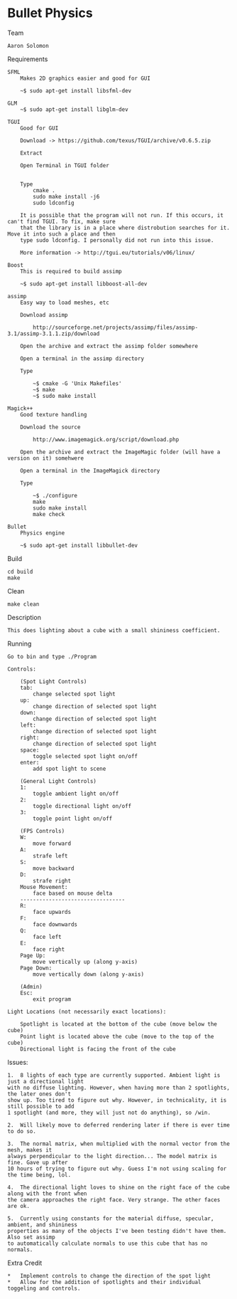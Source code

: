 Bullet Physics
========================================

Team

	Aaron Solomon

Requirements

	SFML
		Makes 2D graphics easier and good for GUI

		~$ sudo apt-get install libsfml-dev

	GLM
		~$ sudo apt-get install libglm-dev

	TGUI
		Good for GUI

		Download ->	https://github.com/texus/TGUI/archive/v0.6.5.zip

		Extract

		Open Terminal in TGUI folder


		Type
			cmake .
			sudo make install -j6
			sudo ldconfig

		It is possible that the program will not run. If this occurs, it can't find TGUI. To fix, make sure
		that the library is in a place where distrobution searches for it. Move it into such a place and then
		type sudo ldconfig. I personally did not run into this issue.

		More information -> http://tgui.eu/tutorials/v06/linux/

	Boost
		This is required to build assimp

		~$ sudo apt-get install libboost-all-dev

	assimp
		Easy way to load meshes, etc

		Download assimp

			http://sourceforge.net/projects/assimp/files/assimp-3.1/assimp-3.1.1.zip/download

		Open the archive and extract the assimp folder somewhere

		Open a terminal in the assimp directory

		Type

			~$ cmake -G 'Unix Makefiles'
			~$ make
			~$ sudo make install

	Magick++
		Good texture handling

		Download the source

			http://www.imagemagick.org/script/download.php

		Open the archive and extract the ImageMagic folder (will have a version on it) somehwere

		Open a terminal in the ImageMagick directory

		Type

			~$ ./configure
			make
			sudo make install
			make check

	Bullet
		Physics engine

		~$ sudo apt-get install libbullet-dev

Build

	cd build
	make

Clean

	make clean

Description

	This does lighting about a cube with a small shininess coefficient.

Running

	Go to bin and type ./Program

	Controls:

		(Spot Light Controls)
		tab:
			change selected spot light
		up:
			change direction of selected spot light
		down:
			change direction of selected spot light
		left:
			change direction of selected spot light
		right:
			change direction of selected spot light
		space:
			toggle selected spot light on/off
		enter:
			add spot light to scene
			
		(General Light Controls)
		1:
			toggle ambient light on/off
		2:
			toggle directional light on/off
		3:
			toggle point light on/off
		
		(FPS Controls)
		W:
			move forward
		A:
			strafe left
		S:
			move backward
		D:
			strafe right
		Mouse Movement:
			face based on mouse delta
		---------------------------------
		R:
			face upwards
		F:
			face downwards
		Q:
			face left
		E:
			face right
		Page Up:
			move vertically up (along y-axis)
		Page Down:
			move vertically down (along y-axis)
			
		(Admin)
		Esc:
			exit program
			
	Light Locations (not necessarily exact locations):
	
		Spotlight is located at the bottom of the cube (move below the cube)
		Point light is located above the cube (move to the top of the cube)
		Directional light is facing the front of the cube
		
Issues:

	1.	8 lights of each type are currently supported. Ambient light is just a directional light
	with no diffuse lighting. However, when having more than 2 spotlights, the later ones don't
	show up. Too tired to figure out why. However, in technicality, it is still possible to add
	1 spotlight (and more, they will just not do anything), so /win.
	
	2.	Will likely move to deferred rendering later if there is ever time to do so.
	
	3.	The normal matrix, when multiplied with the normal vector from the mesh, makes it
	always perpendicular to the light direction... The model matrix is fine. Gave up after
	10 hours of trying to figure out why. Guess I'm not using scaling for the time being, lol.
	
	4.	The directional light loves to shine on the right face of the cube along with the front when
	the camera approaches the right face. Very strange. The other faces are ok.
	
	5.	Currently using constants for the material diffuse, specular, ambient, and shininess
	properties as many of the objects I've been testing didn't have them. Also set assimp
	to automatically calculate normals to use this cube that has no normals.

Extra Credit

	*	Implement controls to change the direction of the spot light
	*	Allow for the addition of spotlights and their individual toggeling and controls.

